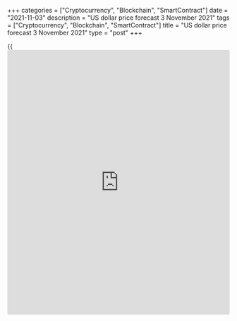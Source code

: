 +++
categories = ["Cryptocurrency", "Blockchain", "SmartContract"]
date = "2021-11-03"
description = "US dollar price forecast 3 November 2021"
tags = ["Cryptocurrency", "Blockchain", "SmartContract"]
title = "US dollar price forecast 3 November 2021"
type = "post"
+++

{{<iframe id="large-banner" src="https://www.bounty.group/#slide=10.0" width="100%" height="600" scrolling="no" style="border: 0px solid rgb(216, 221, 230); border-radius: 3px;">}}

2021-11-03

2021-11-03

Dollar is to hit the brake. Forecast as of 03.11.2021Dmitri Demidenko

Monetary normalization is often described as the central bank’s hitting
the brake. Nonetheless, the continued rally of the US stock indexes
raises doubts. Markets want explanations from the Fed. How will this
situation affect the [EURUSD][1]? Let us discuss the Forex outlook and
make up a trading plan.

## Fundamental US dollar forecast today

The Fed was a pioneer, having announced its $120-billion-a-month
quantitative easing program in the midst of the 2020 recession. The
announcement of the QE end, which [investor](https://www.fintechee.com/tutorial-for-forex-trading/investor-mode/)s expect at the FOMC November
meeting, will be a notification that the mission has been completed. The
economy does not need extreme levels of liquidity. The central bank is
to quit the unconventional monetary [policy](https://www.fintechee.com/policy/). The matter is what’s next.

When the Fed moves to cut back on asset purchases, the next important
question is when it will start tightening monetary [policy](https://www.fintechee.com/policy/)? The timing of
the rate hikes is the main source of uncertainty and volatility in
Forex. The forecasts of the FOMC officials and Bloomberg experts suggest
that the first rate hike will take place either in 2022 or in 2023,
which significantly differs from market pricing. CME derivatives bet on
two or three federal funds rate hikes next year. Will this be a reason
for criticism from Jerome Powell?

According to Morgan Stanley, there is a sort of concord between the
market and the Fed. If [investor](https://www.fintechee.com/tutorial-for-forex-trading/investor-mode/)s are wrong, the central bank will point
it out. If the central bank doesn’t pay attention to the market signals,
it could be interpreted as “you are right.” Morgan Stanley expects the
Fed Chair to announce that markets’ signals are too early, but it may
not encourage [investor](https://www.fintechee.com/tutorial-for-forex-trading/investor-mode/)s to sell off the dollar. Christine Lagarde has
already made this mistake.

Looking at the strong positions of the greenback ahead of the FOMC
meeting, one could wonder what hawkish surprise can the Fed present?
Most Bloomberg experts predict that asset purchases will be reduced by
$15 billion per month and be completed by July, but some of them believe
that the programme will finish earlier, in seven or one-to-six months.

### Forecasts for speed of QE tapering

 _Source_ _: Bloomberg_

Given that the economy no longer needs a quantitative easing program,
the Fed may say that the tapering does not follow a predetermined plan.
This will allow the central bank to be flexible and signal a faster QE
completion than is currently anticipated.

Monetary normalization is often described as hitting the brake, but in
reality, the Fed will not even touch the brake. High inflation keeps
real Treasury yields low and allows the stock market to rally up. Ahead
of the FOMC meeting, all three key stock indexes have broken through
all-time highs over three days in a row.

### Weekly [EURUSD][1] trading plan

I don’t think the Fed will sound hawkish. Otherwise, it could lead to
economic or financial stress. By informing [investor](https://www.fintechee.com/tutorial-for-forex-trading/investor-mode/)s what they already
know and not providing any fresh information, the central bank will
encourage them to exit trades, including the [EURUSD][1] shorts. If the
price goes up above 1.161, one could consider entering purchases. If the
Fed manages to surprise the markets, it will be relevant to continue
selling the euro versus the US dollar with a target at 1.145.



## Price chart of EURUSD in real time mode

The content of this article reflects the author’s opinion and does not
necessarily reflect the official position of LiteForex. The material
published on this page is provided for informational purposes only and
should not be considered as the provision of investment advice for the
purposes of Directive 2004/39/EC.

Rate this article:

{{value}}

( {{count}} {{title}} )

   1. my.liteforex.com/trading/chart?symbol=EURUSD